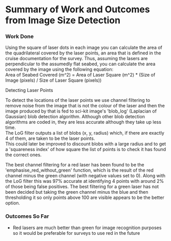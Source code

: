# Summary of Work and Outcomes from Image Size Detection

### Work Done

Using the square of laser dots in each image you can calculate the area of the quadrilateral covered by the laser points, an area that is defined in the cruise documentation for the survey. Thus, assuming the lasers are perpendicular to the assumedly flat seabed, you can calculate the area covered by the image using the following equation:   
Area of Seabed Covered (m^2) = Area of Laser Square (m^2) * (Size of Image (pixels) / Size of Laser Square (pixels))

Detecting Laser Points

To detect the locations of the laser points we use channel filtering to remove noise from the image that is not the colour of the laser and then the image produced by that is fed to sci-kit image's 'blob_log' (Laplacian of Gaussian) blob detection algorithm.
Although other blob detection algorithms are coded in, they are less accurate although they take up less time.  
The LoG filter outputs a list of blobs (x, y, radius) which, if there are exactly 4 of them, are taken to be the laser points.  
This could later be improved to discount blobs with a large radius and to get a 'squareness index' of how square the list of points is to check it has found the correct ones.

The best channel filtering for a red laser has been found to be the 'emphasise_red_without_green' function, which is the result of the red channel minus the green channel (with negative values set to 0). Along with the LoG filter this was 97% accurate at identifying 4 points with around 2% of those being false positives.
The best filtering for a green laser has not been decided but taking the green channel minus the blue and then thresholding it so only points above 100 are visible appears to be the better option.

### Outcomes So Far

- Red lasers are much better than green for image recognition purposes so it would be preferable for surveys to use red in the future
